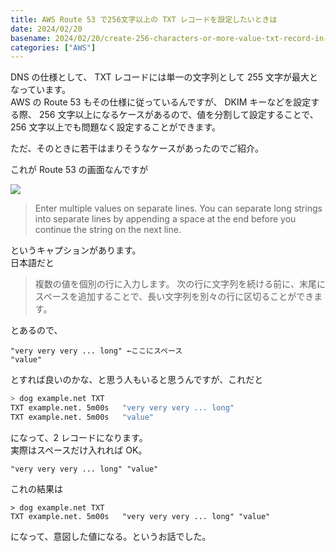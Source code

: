 ```yaml
---
title: AWS Route 53 で256文字以上の TXT レコードを設定したいときは
date: 2024/02/20
basename: 2024/02/20/create-256-characters-or-more-value-txt-record-in-route53
categories: ["AWS"]
---
```


DNS の仕様として、 TXT レコードには単一の文字列として 255 文字が最大となっています。  
AWS の Route 53 もその仕様に従っているんですが、 DKIM キーなどを設定する際、 256 文字以上になるケースがあるので、値を分割して設定することで、256 文字以上でも問題なく設定することができます。

ただ、そのときに若干はまりそうなケースがあったのでご紹介。

これが Route 53 の画面なんですが

![](https://images.natsuneko.com/71c48d9463c14a4ac3b231a8baed557461e9b210da167c25b93bbb08663d8d71.png)

> Enter multiple values on separate lines. You can separate long strings into separate lines by appending a space at the end before you continue the string on the next line.

というキャプションがあります。  
日本語だと

> 複数の値を個別の行に入力します。 次の行に文字列を続ける前に、末尾にスペースを追加することで、長い文字列を別々の行に区切ることができます。

とあるので、

```plain
"very very very ... long" ←ここにスペース
"value"
```

とすれば良いのかな、と思う人もいると思うんですが、これだと

```bash
> dog example.net TXT
TXT example.net. 5m00s   "very very very ... long"
TXT example.net. 5m00s   "value"
```

になって、2 レコードになります。  
実際はスペースだけ入れれば OK。

```plain
"very very very ... long" "value"
```

これの結果は

```dns
> dog example.net TXT
TXT example.net. 5m00s   "very very very ... long" "value"
```

になって、意図した値になる。というお話でした。
